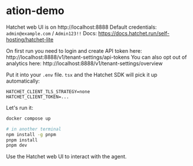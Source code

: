 # ation-demo

Hatchet web UI is on http://localhost:8888
Default credentials: `admin@example.com` / `Admin123!!`
Docs: https://docs.hatchet.run/self-hosting/hatchet-lite

On first run you need to login and create API token here: http://localhost:8888/v1/tenant-settings/api-tokens
You can also opt out of analytics here: http://localhost:8888/v1/tenant-settings/overview

Put it into your `.env` file. `tsx` and the Hatchet SDK will pick it up automatically:

```
HATCHET_CLIENT_TLS_STRATEGY=none
HATCHET_CLIENT_TOKEN=...
```

Let's run it:

```bash
docker compose up

# in another terminal
npm install -g pnpm
pnpm install
pnpm dev
```

Use the Hatchet web UI to interact with the agent.
